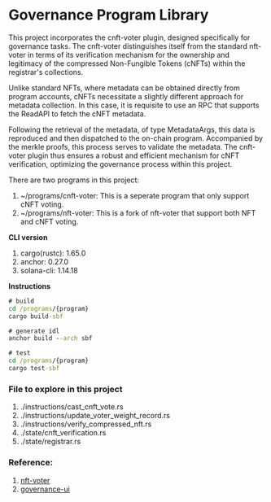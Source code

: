 # Governance Program Library
This project incorporates the cnft-voter plugin, designed specifically for governance tasks. The cnft-voter distinguishes itself from the standard nft-voter in terms of its verification mechanism for the ownership and legitimacy of the compressed Non-Fungible Tokens (cNFTs) within the registrar's collections.

Unlike standard NFTs, where metadata can be obtained directly from program accounts, cNFTs necessitate a slightly different approach for metadata collection. In this case, it is requisite to use an RPC that supports the ReadAPI to fetch the cNFT metadata.

Following the retrieval of the metadata, of type MetadataArgs, this data is reproduced and then dispatched to the on-chain program. Accompanied by the merkle proofs, this process serves to validate the metadata.
The cnft-voter plugin thus ensures a robust and efficient mechanism for cNFT verification, optimizing the governance process within this project.

There are two programs in this project:

1. ~/programs/cnft-voter: This is a seperate program that only support cNFT voting.
2. ~/programs/nft-voter: This is a fork of nft-voter that support both NFT and cNFT voting.

**CLI version**

1. cargo(rustc): 1.65.0
2. anchor: 0.27.0
3. solana-cli: 1.14.18

**Instructions**

```cmd
# build
cd /programs/{program}
cargo build-sbf

# generate idl
anchor build --arch sbf

# test
cd /programs/{program}
cargo test-sbf
```

### File to explore in this project

1. ./instructions/cast_cnft_vote.rs
2. ./instructions/update_voter_weight_record.rs
3. ./instructions/verify_compressed_nft.rs
4. ./state/cnft_verification.rs
5. ./state/registrar.rs

### Reference:

1. [nft-voter](https://github.com/solana-labs/governance-program-library/tree/master/programs/nft-voter)
2. [governance-ui](https://github.com/solana-labs/governance-ui)
